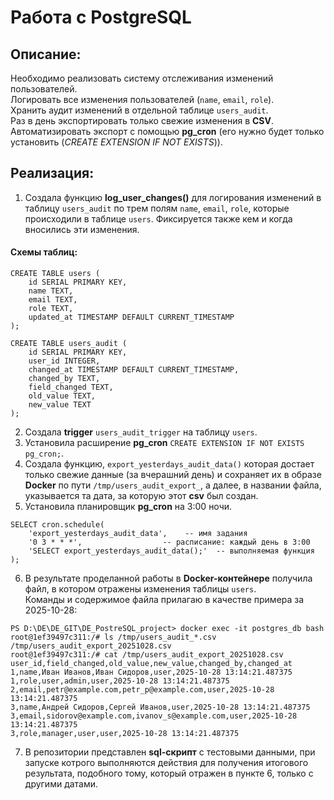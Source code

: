 #  Работа с PostgreSQL 

## Описание:

Необходимо реализовать систему отслеживания изменений пользователей. </br>
Логировать все изменения пользователей (`name`, `email`, `role`). </br>
Хранить аудит изменений в отдельной таблице `users_audit`. </br>
Раз в день экспортировать только свежие изменения в **CSV**. </br>
Автоматизировать экспорт с помощью **pg_cron** (его нужно будет только установить (_CREATE EXTENSION IF NOT EXISTS_)). </br>

## Реализация:

1. Создала функцию **log_user_changes()** для логирования изменений в таблицу `users_audit` по трем полям `name`, `email`, `role`, которые происходили в таблице `users`. Фиксируется также кем и когда вносились эти изменения.</br>
#### Схемы таблиц: 
```
CREATE TABLE users (
    id SERIAL PRIMARY KEY,
    name TEXT,
    email TEXT,
    role TEXT,
    updated_at TIMESTAMP DEFAULT CURRENT_TIMESTAMP
);
```
```
CREATE TABLE users_audit (
    id SERIAL PRIMARY KEY,
    user_id INTEGER,
    changed_at TIMESTAMP DEFAULT CURRENT_TIMESTAMP,
    changed_by TEXT,
    field_changed TEXT,
    old_value TEXT,
    new_value TEXT
);
```
2. Создала **trigger** `users_audit_trigger` на таблицу `users`. </br>
3. Установила расширение **pg_cron** `CREATE EXTENSION IF NOT EXISTS pg_cron;`. </br>
4. Создала функцию, `export_yesterdays_audit_data()` которая достает только свежие данные (за вчерашний день) и сохраняет их в образе **Docker** по пути `/tmp/users_audit_export_`, а далее, в названии файла, указывается та дата, за которую этот **csv** был создан.
5. Установила планировщик **pg_cron** на 3:00 ночи. </br>

```
SELECT cron.schedule(
    'export_yesterdays_audit_data',    -- имя задания
    '0 3 * * *',                  -- расписание: каждый день в 3:00
    'SELECT export_yesterdays_audit_data();'  -- выполняемая функция
);
```

6. В результате проделанной работы в **Docker-контейнере** получила файл, в котором отражены изменения таблицы `users`. <br>
Команды и содержимое файла прилагаю в качестве примера за 2025-10-28: </br>
```
PS D:\DE\DE_GIT\DE_PostreSQL_project> docker exec -it postgres_db bash
root@1ef39497c311:/# ls /tmp/users_audit_*.csv
/tmp/users_audit_export_20251028.csv
root@1ef39497c311:/# cat /tmp/users_audit_export_20251028.csv
user_id,field_changed,old_value,new_value,changed_by,changed_at
1,name,Иван Иванов,Иван Сидоров,user,2025-10-28 13:14:21.487375
1,role,user,admin,user,2025-10-28 13:14:21.487375
2,email,petr@example.com,petr_p@example.com,user,2025-10-28 13:14:21.487375
3,name,Андрей Сидоров,Сергей Иванов,user,2025-10-28 13:14:21.487375
3,email,sidorov@example.com,ivanov_s@example.com,user,2025-10-28 13:14:21.487375
3,role,manager,user,user,2025-10-28 13:14:21.487375
```

7. В репозитории представлен **sql-скрипт** с тестовыми данными, при запуске котрого выполняются действия для получения итогового результата, подобного тому, который отражен в пункте 6, только с другими датами.                   
